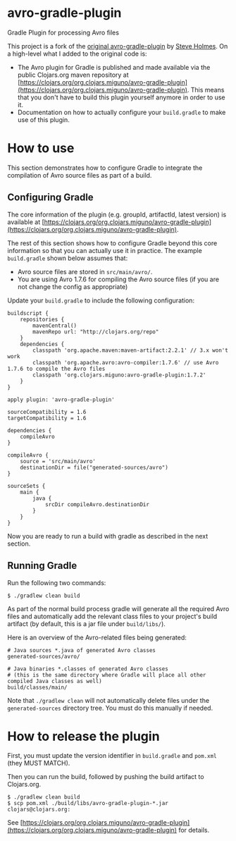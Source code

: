 avro-gradle-plugin
==================

Gradle Plugin for processing Avro files

This project is a fork of the [original avro-gradle-plugin](https://github.com/iamsteveholmes/avro-gradle-plugin) by
[Steve Holmes](https://github.com/iamsteveholmes).  On a high-level what I added to the original code is:

* The Avro plugin for Gradle is published and made available via the public Clojars.org maven repository
  at [https://clojars.org/org.clojars.miguno/avro-gradle-plugin](https://clojars.org/org.clojars.miguno/avro-gradle-plugin).
  This means that you don't have to build this plugin yourself anymore in order to use it.
* Documentation on how to actually configure your ``build.gradle`` to make use of this plugin.


# How to use

This section demonstrates how to configure Gradle to integrate the compilation of Avro source files as part of a build.


## Configuring Gradle

The core information of the plugin (e.g. groupId, artifactId, latest version) is available at
[https://clojars.org/org.clojars.miguno/avro-gradle-plugin](https://clojars.org/org.clojars.miguno/avro-gradle-plugin).

The rest of this section shows how to configure Gradle beyond this core information so that you can actually use it in
practice.  The example ``build.gradle`` shown below assumes that:

* Avro source files are stored in ``src/main/avro/``.
* You are using Avro 1.7.6 for compiling the Avro source files (if you are not change the config as appropriate)

Update your ``build.gradle`` to include the following configuration:

    buildscript {
        repositories {
            mavenCentral()
            mavenRepo url: "http://clojars.org/repo"
        }
        dependencies {
            classpath 'org.apache.maven:maven-artifact:2.2.1' // 3.x won't work
            classpath 'org.apache.avro:avro-compiler:1.7.6' // use Avro 1.7.6 to compile the Avro files
            classpath 'org.clojars.miguno:avro-gradle-plugin:1.7.2'
        }
    }

    apply plugin: 'avro-gradle-plugin'

    sourceCompatibility = 1.6
    targetCompatibility = 1.6

    dependencies {
        compileAvro
    }

    compileAvro {
        source = 'src/main/avro'
        destinationDir = file("generated-sources/avro")
    }

    sourceSets {
        main {
            java {
                srcDir compileAvro.destinationDir
            }
        }
    }

Now you are ready to run a build with gradle as described in the next section.


## Running Gradle

Run the following two commands:

    $ ./gradlew clean build

As part of the normal build process gradle will generate all the required Avro files and automatically add the relevant
class files to your project's build artifact (by default, this is a jar file under ``build/libs/``).

Here is an overview of the Avro-related files being generated:

    # Java sources *.java of generated Avro classes
    generated-sources/avro/

    # Java binaries *.classes of generated Avro classes
    # (this is the same directory where Gradle will place all other compiled Java classes as well)
    build/classes/main/

Note that ``./gradlew clean`` will not automatically delete files under the ``generated-sources`` directory tree.  You
must do this manually if needed.


# How to release the plugin

First, you must update the version identifier in ``build.gradle`` and ``pom.xml`` (they MUST MATCH).

Then you can run the build, followed by pushing the build artifact to Clojars.org.

    $ ./gradlew clean build
    $ scp pom.xml ./build/libs/avro-gradle-plugin-*.jar clojars@clojars.org:

See [https://clojars.org/org.clojars.miguno/avro-gradle-plugin](https://clojars.org/org.clojars.miguno/avro-gradle-plugin)
for details.
